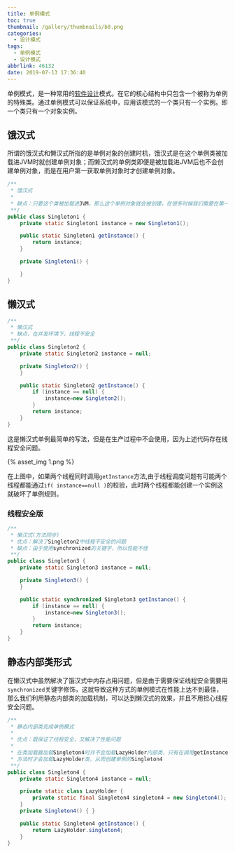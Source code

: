 ```yaml
---
title: 单例模式
toc: true
thumbnail: /gallery/thumbnails/b0.png
categories:
  - 设计模式
tags:
  - 单例模式
  - 设计模式
abbrlink: 46132
date: 2019-07-13 17:36:40
---
```


单例模式，是一种常用的[软件设计](https://baike.baidu.com/item/软件设计/10170122)模式。在它的核心结构中只包含一个被称为单例的特殊类。通过单例模式可以保证系统中，应用该模式的一个类只有一个实例。即一个类只有一个对象实例。<!--more-->

## **饿汉式**

所谓的饿汉式和懒汉式所指的是单例对象的创建时机，饿汉式是在这个单例类被加载进JVM时就创建单例对象；而懒汉式的单例类即便是被加载进JVM后也不会创建单例对象，而是在用户第一获取单例对象时才创建单例对象。

```java
/**
 * 饿汉式
 *
 * 缺点：只要这个类被加载进JVM，那么这个单例对象就会被创建，在很多时候我们需要在第一次使用时创建这个单例对象，从而节省内存开销
 **/
public class Singleton1 {
    private static Singleton1 instance = new Singleton1();

    public static Singleton1 getInstance() {
        return instance;
    }

    private Singleton1() {

    }
}

```



## **懒汉式**

```java
/**
 * 懒汉式
 * 缺点，在并发环境下，线程不安全
 **/
public class Singleton2 {
    private static Singleton2 instance = null;

    private Singleton2() {
    }

    public static Singleton2 getInstance() {
        if (instance == null) {
            instance=new Singleton2();
        }
        return instance;
    }
}
```

这是懒汉式单例最简单的写法，但是在生产过程中不会使用，因为上述代码存在线程安全问题。

{% asset_img 1.png %}

在上图中，如果两个线程同时调用`getInstance`方法,由于线程调度问题有可能两个线程都能通过`if( instance==null )`的校验，此时两个线程都能创建一个实例这就破坏了单例规则。

### **线程安全版**

```java
/**
 * 懒汉式(方法同步)
 * 优点：解决了Singleton2中线程不安全的问题
 * 缺点：由于使用synchronized的关键字，所以性能不佳
 **/
public class Singleton3 {
    private static Singleton3 instance = null;

    private Singleton3() {
    }

    public static synchronized Singleton3 getInstance() {
        if (instance == null) {
            instance=new Singleton3();
        }
        return instance;
    }
}
```



## **静态内部类形式**

在懒汉式中虽然解决了饿汉式中内存占用问题，但是由于需要保证线程安全需要用`synchronized`关键字修饰，这就导致这种方式的单例模式在性能上达不到最佳，那么我们利用静态内部类的加载机制，可以达到懒汉式的效果，并且不用担心线程安全问题。

```java
/**
 * 静态内部类完成单例模式
 *
 * 优点：既保证了线程安全，又解决了性能问题
 *
 * 在类加载器加载Singleton4时并不会加载LazyHolder内部类，只有在调用getInstance
 * 方法时才会加载LazyHolder类，从而创建单例的Singleton4
 **/
public class Singleton4 {
    private static Singleton4 instance = null;

    private static class LazyHolder {
        private static final Singleton4 singleton4 = new Singleton4();
    }
    private Singleton4() { }

    public static Singleton4 getInstance() {
        return LazyHolder.singleton4;
    }
}

```

